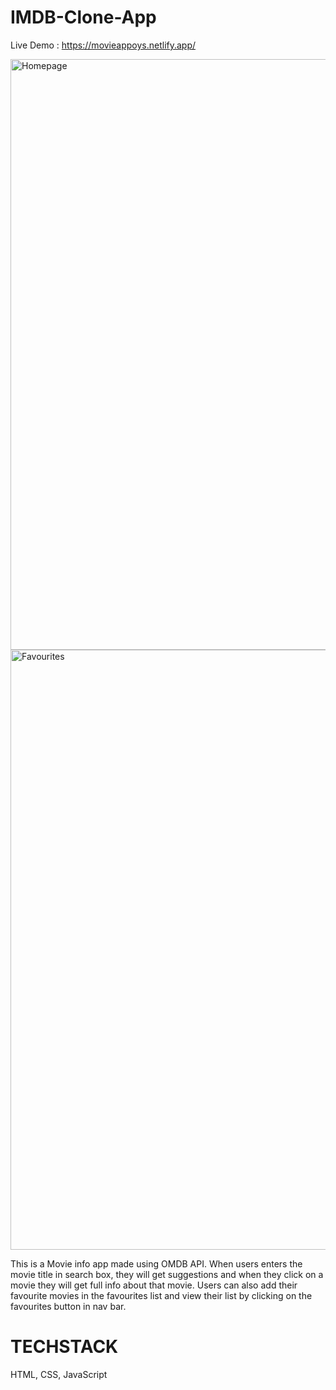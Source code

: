 # IMDB-Clone-App

Live Demo : https://movieappoys.netlify.app/

<img width="945" alt="Homepage" src="https://user-images.githubusercontent.com/100505172/206193028-7a4447b6-2914-4a1b-bf82-feff3b0808be.png">

<img width="960" alt="Favourites" src="https://user-images.githubusercontent.com/100505172/206193119-b472d44f-9aed-4cf2-91ea-4f3bff01fd52.png">

This is a Movie info app made using OMDB API. When users enters the movie title in search box, they will get suggestions and when they click on a movie they will get full info about that movie. Users can also add their favourite movies in the favourites list and view their list by clicking on the favourites button in nav bar.

# TECHSTACK
HTML, CSS, JavaScript
